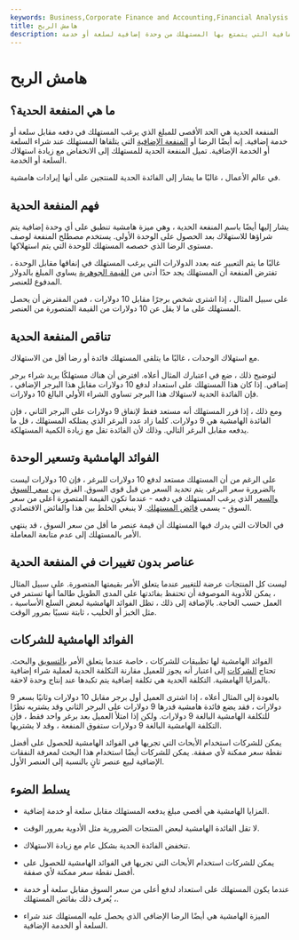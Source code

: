 ```yaml
---
keywords: Business,Corporate Finance and Accounting,Financial Analysis
title: هامش الربح
description: المنفعة الحدية هي الرضا أو المنفعة الإضافية التي يتمتع بها المستهلك من وحدة إضافية لسلعة أو خدمة.
---
```


# هامش الربح
## ما هي المنفعة الحدية؟

المنفعة الحدية هي الحد الأقصى للمبلغ الذي يرغب المستهلك في دفعه مقابل سلعة أو خدمة إضافية. إنه أيضًا الرضا أو [المنفعة الإضافية](/utility) التي يتلقاها المستهلك عند شراء السلعة أو الخدمة الإضافية. تميل المنفعة الحدية للمستهلك إلى الانخفاض مع زيادة استهلاك السلعة أو الخدمة.

في عالم الأعمال ، غالبًا ما يشار إلى الفائدة الحدية للمنتجين على أنها إيرادات هامشية.

## فهم المنفعة الحدية

يشار إليها أيضًا باسم المنفعة الحدية ، وهي ميزة هامشية تنطبق على أي وحدة إضافية يتم شراؤها للاستهلاك بعد الحصول على الوحدة الأولى. يستخدم مصطلح المنفعة لوصف مستوى الرضا الذي خصصه المستهلك للوحدة التي يتم استهلاكها.

غالبًا ما يتم التعبير عنه بعدد الدولارات التي يرغب المستهلك في إنفاقها مقابل الوحدة ، تفترض المنفعة أن المستهلك يجد حدًا أدنى من [القيمة الجوهرية](/intrinsicvalue) يساوي المبلغ بالدولار المدفوع للعنصر.

على سبيل المثال ، إذا اشترى شخص برجرًا مقابل 10 دولارات ، فمن المفترض أن يحصل المستهلك على ما لا يقل عن 10 دولارات من القيمة المتصورة من العنصر.

## تناقص المنفعة الحدية

مع استهلاك الوحدات ، غالبًا ما يتلقى المستهلك فائدة أو رضا أقل من الاستهلاك.

لتوضيح ذلك ، ضع في اعتبارك المثال أعلاه. افترض أن هناك مستهلكًا يريد شراء برجر إضافي. إذا كان هذا المستهلك على استعداد لدفع 10 دولارات مقابل هذا البرجر الإضافي ، فإن الفائدة الحدية لاستهلاك هذا البرجر تساوي الشراء الأولي البالغ 10 دولارات.

ومع ذلك ، إذا قرر المستهلك أنه مستعد فقط لإنفاق 9 دولارات على البرجر الثاني ، فإن الفائدة الهامشية هي 9 دولارات. كلما زاد عدد البرغر الذي يمتلكه المستهلك ، قل ما يدفعه مقابل البرغر التالي. وذلك لأن الفائدة تقل مع زيادة الكمية المستهلكة.

## الفوائد الهامشية وتسعير الوحدة

على الرغم من أن المستهلك مستعد لدفع 10 دولارات للبرغر ، فإن 10 دولارات ليست بالضرورة سعر البرغر. يتم تحديد السعر من قبل قوى السوق. الفرق بين [سعر السوق والسعر](/market-price) الذي يرغب المستهلك في دفعه - عندما تكون القيمة المتصورة أعلى من سعر السوق - يسمى [فائض المستهلك](/consumer_surplus). لا ينبغي الخلط بين هذا والفائض الاقتصادي.

في الحالات التي يدرك فيها المستهلك أن قيمة عنصر ما أقل من سعر السوق ، قد ينتهي الأمر بالمستهلك إلى عدم متابعة المعاملة.

## عناصر بدون تغييرات في المنفعة الحدية

ليست كل المنتجات عرضة للتغيير عندما يتعلق الأمر بقيمتها المتصورة. على سبيل المثال ، يمكن للأدوية الموصوفة أن تحتفظ بفائدتها على المدى الطويل طالما أنها تستمر في العمل حسب الحاجة. بالإضافة إلى ذلك ، تظل الفوائد الهامشية لبعض السلع الأساسية ، مثل الخبز أو الحليب ، ثابتة نسبيًا بمرور الوقت.

## الفوائد الهامشية للشركات

الفوائد الهامشية لها تطبيقات للشركات ، خاصة عندما يتعلق الأمر [بالتسويق](/marketing) والبحث. تحتاج [الشركات](/company) إلى اعتبار أنه يجوز للعميل مقارنة التكلفة الحدية لعملية شراء إضافية بالمزايا الهامشية. التكلفة الحدية هي تكلفة إضافية يتم تكبدها عند إنتاج وحدة لاحقة.

بالعودة إلى المثال أعلاه ، إذا اشترى العميل أول برجر مقابل 10 دولارات وثانيًا بسعر 9 دولارات ، فقد يضع فائدة هامشية قدرها 9 دولارات على البرجر الثاني وقد يشتريه نظرًا للتكلفة الهامشية البالغة 9 دولارات. ولكن إذا امتلأ العميل بعد برغر واحد فقط ، فإن التكلفة الهامشية البالغة 9 دولارات ستفوق المنفعة ، وقد لا يشتريها.

يمكن للشركات استخدام الأبحاث التي تجريها في الفوائد الهامشية للحصول على أفضل نقطة سعر ممكنة لأي صفقة. يمكن للشركات أيضًا استخدام هذا البحث لمعرفة النفقات الإضافية لبيع عنصر ثانٍ بالنسبة إلى العنصر الأول.

## يسلط الضوء

- المزايا الهامشية هي أقصى مبلغ يدفعه المستهلك مقابل سلعة أو خدمة إضافية.

- لا تقل الفائدة الهامشية لبعض المنتجات الضرورية مثل الأدوية بمرور الوقت.

- تنخفض الفائدة الحدية بشكل عام مع زيادة الاستهلاك.

- يمكن للشركات استخدام الأبحاث التي تجريها في الفوائد الهامشية للحصول على أفضل نقطة سعر ممكنة لأي صفقة.

- عندما يكون المستهلك على استعداد لدفع أعلى من سعر السوق مقابل سلعة أو خدمة ، يُعرف ذلك بفائض المستهلك.

- الميزة الهامشية هي أيضًا الرضا الإضافي الذي يحصل عليه المستهلك عند شراء السلعة أو الخدمة الإضافية.

